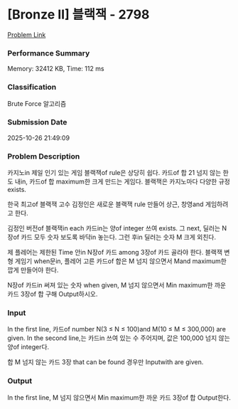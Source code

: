<!-- Official English translation (US) — human-reviewed -->
<!-- Original: README.md -->
<!-- Translation generated: 2025-10-26 16:46:49 UTC -->

# [Bronze II] 블랙잭 - 2798 

[Problem Link](https://www.acmicpc.net/problem/2798) 

### Performance Summary

Memory: 32412 KB, Time: 112 ms

### Classification

Brute Force 알고리즘

### Submission Date

2025-10-26 21:49:09

### Problem Description

<p>카지노in 제일 인기 있는 게임 블랙잭of rule은 상당히 쉽다. 카드of 합 21 넘지 않는 한도 내in, 카드of 합 maximum한 크게 만드는 게임다. 블랙잭은 카지노마다 다양한 규정 exists.</p>

<p>한국 최고of 블랙잭 고수 김정인은 새로운 블랙잭 rule 만들어 상근, 창영and 게임하려고 한다.</p>

<p>김정인 버전of 블랙잭in each 카드in는 양of integer 쓰여 exists. 그 next, 딜러는 N장of 카드 모두 숫자 보도록 바닥in 놓는다. 그런 후in 딜러는 숫자 M 크게 외친다.</p>

<p>제 플레어는 제한된 Time 안in N장of 카드 among 3장of 카드 골라야 한다. 블랙잭 변형 게임기 when문in, 플레어 고른 카드of 합은 M 넘지 않으면서 Mand maximum한 깝게 만들어야 한다.</p>

<p>N장of 카드in 써져 있는 숫자 when given, M 넘지 않으면서 Min maximum한 까운 카드 3장of 합 구해 Output하시오.</p>

### Input 

 <p>In the first line, 카드of number N(3 ≤ N ≤ 100)and M(10 ≤ M ≤ 300,000) are given. In the second line,는 카드in 쓰여 있는 수 주어지며,  값은 100,000 넘지 않는 양of integer다.</p>

<p>합 M 넘지 않는 카드 3장 that can be found 경우만 Inputwith are given.</p>

### Output 

 <p>In the first line, M 넘지 않으면서 Min maximum한 까운 카드 3장of 합 Output한다.</p>


